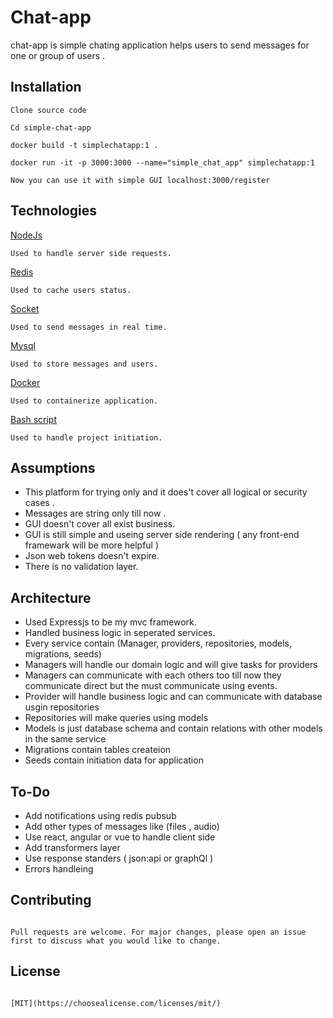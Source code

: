 # Chat-app

chat-app is simple chating application helps users to send messages for one or group of users .


## Installation


```
Clone source code 

Cd simple-chat-app

docker build -t simplechatapp:1 .

docker run -it -p 3000:3000 --name="simple_chat_app" simplechatapp:1 

Now you can use it with simple GUI localhost:3000/register

```

## Technologies


[NodeJs](https://nodejs.org/en/)
```
Used to handle server side requests.
```
[Redis](https://redis.io/topics/quickstart)
```
Used to cache users status.
```
[Socket](socket.io)
```
Used to send messages in real time.
```
[Mysql](https://dev.mysql.com/downloads/installer/)
```
Used to store messages and users.
```
[Docker](https://www.docker.com/why-docker)
```
Used to containerize application.
```
[Bash script](https://www.learnshell.org/)
```
Used to handle project initiation.
```

## Assumptions

* This platform for trying only and it does't cover all logical or security cases .
* Messages are string only till now . 
* GUI doesn't cover all exist business.
* GUI is still simple and useing server side rendering ( any front-end framewark will be more helpful )
* Json web tokens doesn't expire.
* There is no validation layer.


## Architecture

* Used Expressjs to be my mvc framework.
* Handled business logic in seperated services.
* Every service contain (Manager, providers, repositories, models, migrations, seeds)
* Managers will handle our domain logic and will give tasks for providers
* Managers can communicate with each others too till now they communicate direct but the must communicate using events.
* Provider will handle business logic and can communicate with database usgin repositories
* Repositories will make queries using models
* Models is just database schema and contain relations with other models in the same service
* Migrations contain tables createion
* Seeds contain initiation data for application



## To-Do

* Add notifications using redis pubsub
* Add other types of messages like (files , audio)
* Use react, angular or vue to handle client side
* Add transformers layer
* Use response standers ( json:api or graphQl )
* Errors handleing




## Contributing

```

Pull requests are welcome. For major changes, please open an issue first to discuss what you would like to change.

```

## License

```

[MIT](https://choosealicense.com/licenses/mit/)

```
